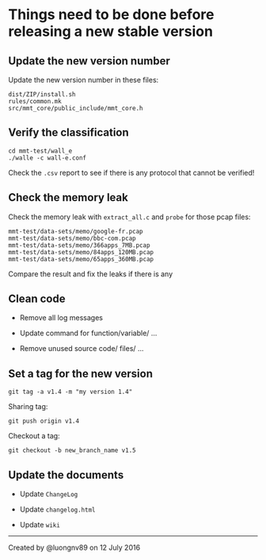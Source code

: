 # Things need to be done before releasing a new stable version

## Update the new version number

Update the new version number in these files:

```
dist/ZIP/install.sh
rules/common.mk
src/mmt_core/public_include/mmt_core.h
```

## Verify the classification

```
cd mmt-test/wall_e
./walle -c wall-e.conf
```

Check the `.csv` report to see if there is any protocol that cannot be verified!

## Check the memory leak

Check the memory leak with `extract_all.c` and `probe` for those pcap files:

```
mmt-test/data-sets/memo/google-fr.pcap
mmt-test/data-sets/memo/bbc-com.pcap
mmt-test/data-sets/memo/366apps_7MB.pcap
mmt-test/data-sets/memo/84apps_120MB.pcap
mmt-test/data-sets/memo/65apps_360MB.pcap
```

Compare the result and fix the leaks if there is any

## Clean code

- Remove all log messages

- Update command for function/variable/ ...

- Remove unused source code/ files/ ...

## Set a tag for the new version

```
git tag -a v1.4 -m "my version 1.4"
```

Sharing tag:

```
git push origin v1.4
```

Checkout a tag:

```
git checkout -b new_branch_name v1.5
```

## Update the documents

- Update `ChangeLog`

- Update `changelog.html`

- Update `wiki`

---

Created by @luongnv89 on 12 July 2016
